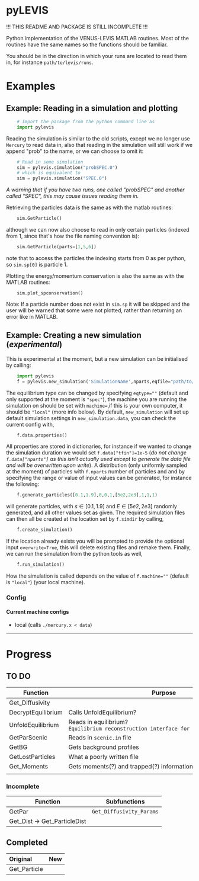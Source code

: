 # pyLEVIS

!!! THIS README AND PACKAGE IS STILL INCOMPLETE !!!

Python implementation of the VENUS-LEVIS MATLAB routines. Most of the routines have the same names so the functions should be familiar.

You should be in the direction in which your runs are located to read them in, for instance `path/to/levis/runs`.



# Examples

## Example: Reading in a simulation and plotting

```py
    # Import the package from the python command line as
    import pylevis
```

Reading the simulation is similar to the old scripts, except we no longer use `Mercury` to read data in, also that reading in the simulation will still work if we append "prob" to the name, or we can choose to omit it:
```py
    # Read in some simulation
    sim = pylevis.simulation("probSPEC.0")
    # which is equivalent to
    sim = pylevis.simulation("SPEC.0")
```
_A warning that if you have two runs, one called "probSPEC" and another called "SPEC", this may cause issues reading them in._

Retrieving the particles data is the same as with the matlab routines:
```py
    sim.GetParticle()
```
although we can now also choose to read in only certain particles (indexed from 1, since that's how the file naming convention is):
```py
    sim.GetParticle(parts=[1,5,6])
```
note that to access the particles the indexing starts from 0 as per python, so `sim.sp[0]` is particle 1.


Plotting the energy/momentum conservation is also the same as with the MATLAB routines:
```
    sim.plot_spconservation()
```
Note: If a particle number does not exist in `sim.sp` it will be skipped and the user will be warned that some were not plotted, rather than returning an error like in MATLAB.


## Example: Creating a new simulation (_experimental_)

This is experimental at the moment, but a new simulation can be initialised by calling:
```py
    import pylevis
    f = pylevis.new_simulation('SimulationName',nparts,eqfile="path/to/equilibrium",eqtype="spec",exedir="path/to/mercuryandpostprocessing.x",machine="local")
```
The equilibrium type can be changed by specifying `eqtype=""` (default and only supported at the moment is `"spec"`), the machine you are running the simulation on should be set with `machine=`,if this is your own computer, it should be `"local"` (more info below). By default, `new_simulation` will set up default simulation settings in `new_simulation.data`, you can check the current config with,
```py
    f.data.properties()
```
All properties are stored in dictionaries, for instance if we wanted to change the simulation duration we would set `f.data["tfin"]=1e-5` (_do not change `f.data["nparts"]` as this isn't actually used except to generate the data file and will be overwritten upon write_).
A distribution (only uniformly sampled at the moment) of particles with `f.nparts` number of particles and and by specifying the range or value of input values can be generated, for instance the following:
```py
    f.generate_particles([0.1,1.9],0,0,1,[5e2,2e3],1,1,1)
```
will generate particles, with $s\in[0.1,1.9]$ and $E\in[5e2,2e3]$ randomly generated, and all other values set as given. The required simulation files can then all be created at the location set by `f.simdir` by calling,
```py
    f.create_simulation()
```
If the location already exists you will be prompted to provide the optional input `overwrite=True`, this will delete existing files and remake them. Finally, we can run the simulation from the python tools as well,
```py
    f.run_simulation()
```
How the simulation is called depends on the value of `f.machine=""` (default is `"local"`) (your local machine).


### Config

#### Current machine configs
- local (calls `./mercury.x < data`)




---
# Progress

## TO DO


| Function           | Purpose                                                                                 |
| ------------------ | --------------------------------------------------------------------------------------- |
| Get_Diffusivity    |                                                                                         |
| DecryptEquilibrium | Calls UnfoldEquilibrium?                                                                |
| UnfoldEquilibrium  | Reads in equilibrium? `Equilibrium reconstruction interface for many equilibrium codes` |
| GetParScenic       | Reads in `scenic.in` file                                                               |
| GetBG              | Gets background profiles                                                                |
| GetLostParticles   | What a poorly written file                                                              |
| Get_Moments        | Gets moments(?) and trapped(?) information                                              |
|                    |                                                                                         |

### Incomplete

| Function                     | Subfunctions             |
| ---------------------------- | ------------------------ |
| GetPar                       | `Get_Diffusivity_Params` |
| Get_Dist -> Get_ParticleDist |                          |




## Completed


| Original            | New                    |
|:------------------- |:---------------------- |
| Get_Particle        |                        |



